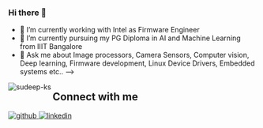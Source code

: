 ### Hi there 👋

<!--
**Sudeep-KS/Sudeep-ks** is a ✨ _special_ ✨ repository because its `README.md` (this file) appears on your GitHub profile.

Here are some ideas to get you started:

- 🔭 I’m currently working on ...
- 🌱 I’m currently learning ...
- 👯 I’m looking to collaborate on ...
- 🤔 I’m looking for help with ...
- 💬 Ask me about ...
- 📫 How to reach me: ...
- 😄 Pronouns: ...
- ⚡ Fun fact: ...
-->
- 🔭 I’m currently working with Intel as Firmware Engineer
- 🌱 I’m currently pursuing my PG Diploma in AI and Machine Learning from IIIT Bangalore
- 💬 Ask me about Image processors, Camera Sensors, Computer vision, Deep learning, Firmware development, Linux Device Drivers, Embedded systems etc..
-->
<p><img align="left" src="https://github-readme-stats.vercel.app/api?username=sudeep-ks&show_icons=true&theme=transparent" alt="sudeep-ks" />
  
  ## Connect with me  
<div align="left">
<a href="https://github.com/sudeep-ks" target="_blank">
<img src=https://img.shields.io/badge/github-%2324292e.svg?&style=for-the-badge&logo=github&logoColor=white alt=github style="margin-bottom: 5px;" />
</a>
<a href="https://linkedin.com/in/kssudeep" target="_blank">
<img src=https://img.shields.io/badge/linkedin-%231E77B5.svg?&style=for-the-badge&logo=linkedin&logoColor=white alt=linkedin style="margin-bottom: 5px;" />
</a>
</div>   

<br/>  
